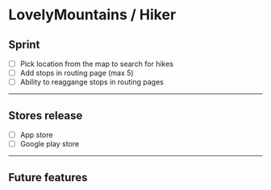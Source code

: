 # LovelyMountains / Hiker

## Sprint

- [ ] Pick location from the map to search for hikes
- [ ] Add stops in routing page (max 5)
- [ ] Ability to reaggange stops in routing pages

---

## Stores release

- [ ] App store
- [ ] Google play store

---

## Future features
